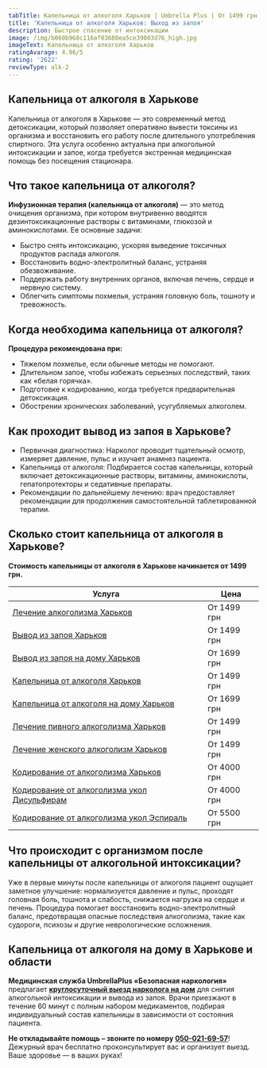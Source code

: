 ```yaml
---
tabTitle: Капельница от алкоголя Харьков | Umbrella Plus | От 1499 грн
title: 'Капельница от алкоголя Харьков: Выход из запоя'
description: Быстрое спасение от интоксикации
image: /img/b060b968c116af03688ea5ce39803d76_high.jpg
imageText: Капельница от алкоголя Харьков
ratingAvarage: 4.96/5
rating: '2622'
reviewType: alk-2
---
```


## Капельница от алкоголя в Харькове

Капельница от алкоголя в Харькове — это современный метод детоксикации, который позволяет оперативно вывести токсины из организма и восстановить его работу после длительного употребления спиртного. Эта услуга особенно актуальна при алкогольной интоксикации и запое, когда требуется экстренная медицинская помощь без посещения стационара.

## Что такое капельница от алкоголя?

**Инфузионная терапия (капельница от алкоголя)** — это метод очищения организма, при котором внутривенно вводятся дезинтоксикационные растворы с витаминами, глюкозой и аминокислотами. Ее основные задачи:

* Быстро снять интоксикацию, ускоряя выведение токсичных продуктов распада алкоголя.
* Восстановить водно-электролитный баланс, устраняя обезвоживание.
* Поддержать работу внутренних органов, включая печень, сердце и нервную систему.
* Облегчить симптомы похмелья, устраняя головную боль, тошноту и тревожность.

## Когда необходима капельница от алкоголя?

**Процедура рекомендована при:**

* Тяжелом похмелье, если обычные методы не помогают.
* Длительном запое, чтобы избежать серьезных последствий, таких как «белая горячка».
* Подготовке к кодированию, когда требуется предварительная детоксикация.
* Обострении хронических заболеваний, усугубляемых алкоголем.

## Как проходит вывод из запоя в Харькове?

* Первичная диагностика: Нарколог проводит тщательный осмотр, измеряет давление, пульс и изучает анамнез пациента.
* Капельница от алкоголя: Подбирается состав капельницы, который включает детоксикационные растворы, витамины, аминокислоты, гепатопротекторы и седативные препараты.
* Рекомендации по дальнейшему лечению: врач предоставляет рекомендации для продолжения самостоятельной таблетированной терапии.

## Сколько стоит капельница от алкоголя в Харькове?

**Стоимость капельницы от алкоголя в Харькове начинается от 1499 грн.**

| Услуга                                                                                                                         | Цена        |
| ------------------------------------------------------------------------------------------------------------------------------ | ----------- |
| [Лечение алкоголизма Харьков](https://umbrella-plus.com.ua/kharkiv/lechenie-alkogolizma-kharkiv/)                              | От 1499 грн |
| [Вывод из запоя Харьков](https://umbrella-plus.com.ua/kharkiv/vivod-iz-zapoia-kharkiv/)                                        | От 1499 грн |
| [Вывод из запоя на дому Харьков](https://umbrella-plus.com.ua/kharkiv/vivod-iz-zapoia-na-domy-kharkiv/)                        | От 1699 грн |
| [Капельница от алкоголя Харьков](https://umbrella-plus.com.ua/kharkiv/kapelnica_ot_alkogola_kharkiv/)                          | От 1499 грн |
| [Капельница от алкоголя на дому Харьков](https://umbrella-plus.com.ua/kharkiv/kapelnica_ot_alkogola_na_domy_kharkiv/)          | От 1699 грн |
| [Лечение пивного алкоголизма Харьков](https://umbrella-plus.com.ua/kharkiv/lechenie-pivnogo-alkogolizma-kharkiv/)              | От 1499 грн |
| [Лечение женского алкоголизм Харьков](https://umbrella-plus.com.ua/kharkiv/lechenie-jenskogo-alkogolizma-kharkiv/)             | От 1499 грн |
| [Кодирование от алкоголизма Харьков](https://umbrella-plus.com.ua/kharkiv/kodirovka-ot-alkogolia-kharkiv/)                     | От 4000 грн |
| [Кодирование от алкоголизма укол Дисульфирам](https://umbrella-plus.com.ua/kharkiv/kodirovka-ot-alkogolia-disulfiram-kharkiv/) | От 4000 грн |
| [Кодирование от алкоголизма укол Эспираль](https://umbrella-plus.com.ua/kharkiv/kodirovka-ot-alkogolizma-espiarl-kharkiv/)     | От 5500 грн |

## Что происходит с организмом после капельницы от алкогольной интоксикации?

Уже в первые минуты после капельницы от алкоголя пациент ощущает заметное улучшение: нормализуется давление и пульс, проходят головная боль, тошнота и слабость, снижается нагрузка на сердце и печень. Процедура помогает восстановить водно-электролитный баланс, предотвращая опасные последствия алкоголизма, такие как судороги, психозы и другие неврологические осложнения.

## Капельница от алкоголя на дому в Харькове и области

**Медицинская служба UmbrellaPlus «Безопасная наркология»** предлагает **[круглосуточный выезд нарколога на дом](https://umbrella-plus.com.ua/kharkiv/kapelnica_ot_alkogola_na_domy_kharkiv/)** для снятия алкогольной интоксикации и вывода из запоя. Врачи приезжают в течение 60 минут с полным набором медикаментов, подбирая индивидуальный состав капельницы в зависимости от состояния пациента.

**Не откладывайте помощь – звоните по номеру [050-021-69-57](tel:0500216957)**! Дежурный врач бесплатно проконсультирует вас и организует выезд. Ваше здоровье — в ваших руках!
